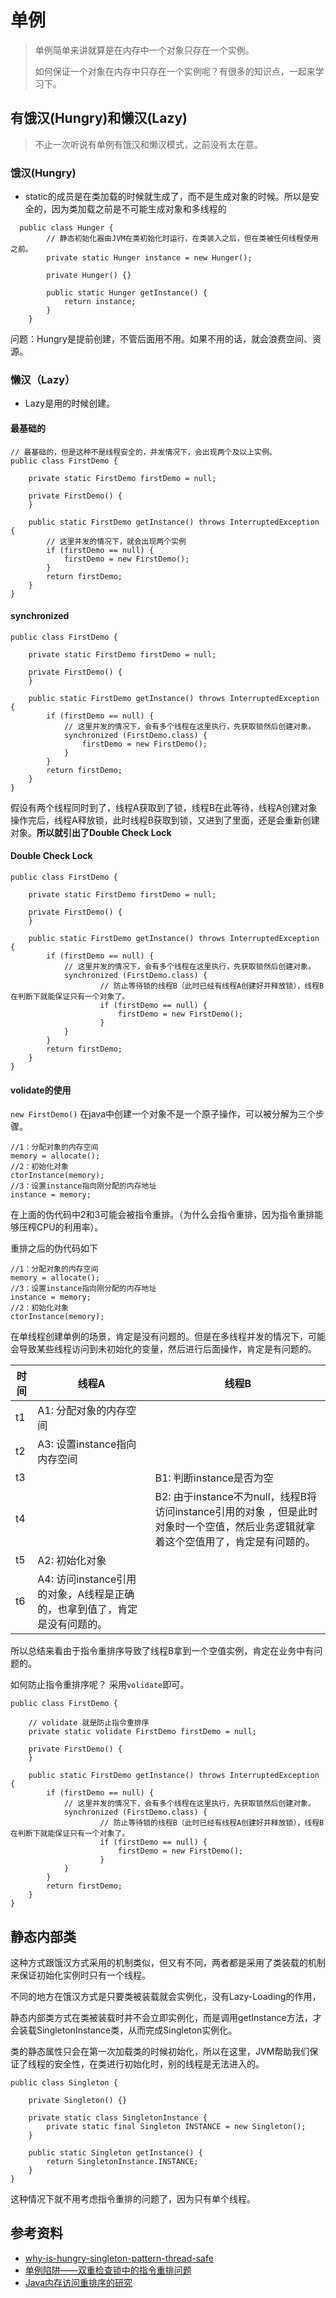 # 单例
> 单例简单来讲就算是在内存中一个对象只存在一个实例。
> 
> 如何保证一个对象在内存中只存在一个实例呢？有很多的知识点，一起来学习下。


## 有饿汉(Hungry)和懒汉(Lazy)
> 不止一次听说有单例有饿汉和懒汉模式，之前没有太在意。

### 饿汉(Hungry)
- static的成员是在类加载的时候就生成了，而不是生成对象的时候。所以是安全的，因为类加载之前是不可能生成对象和多线程的

```
  public class Hunger {
  		// 静态初始化器由JVM在类初始化时运行，在类装入之后，但在类被任何线程使用之前。
        private static Hunger instance = new Hunger();

        private Hunger() {}    

        public static Hunger getInstance() {
            return instance;
        }
    }
```

问题：Hungry是提前创建，不管后面用不用。如果不用的话，就会浪费空间、资源。

### 懒汉（Lazy）
- Lazy是用的时候创建。

#### 最基础的
```
// 最基础的，但是这种不是线程安全的，并发情况下，会出现两个及以上实例。
public class FirstDemo {

    private static FirstDemo firstDemo = null;

    private FirstDemo() {
    }

    public static FirstDemo getInstance() throws InterruptedException {
        // 这里并发的情况下，就会出现两个实例
        if (firstDemo == null) {
            firstDemo = new FirstDemo();
        }
        return firstDemo;
    }
}
```

#### synchronized

```
public class FirstDemo {

    private static FirstDemo firstDemo = null;

    private FirstDemo() {
    }

    public static FirstDemo getInstance() throws InterruptedException {
        if (firstDemo == null) {
			// 这里并发的情况下，会有多个线程在这里执行，先获取锁然后创建对象。
            synchronized (FirstDemo.class) {
                firstDemo = new FirstDemo();
            }
        }
        return firstDemo;
    }
}
```
假设有两个线程同时到了，线程A获取到了锁，线程B在此等待，线程A创建对象操作完后，线程A释放锁，此时线程B获取到锁，又进到了里面，还是会重新创建对象。**所以就引出了Double Check Lock**

#### Double Check Lock

```
public class FirstDemo {

    private static FirstDemo firstDemo = null;

    private FirstDemo() {
    }

    public static FirstDemo getInstance() throws InterruptedException {
        if (firstDemo == null) {
			// 这里并发的情况下，会有多个线程在这里执行，先获取锁然后创建对象。
            synchronized (FirstDemo.class) {
            		// 防止等待锁的线程B（此时已经有线程A创建好并释放锁），线程B在判断下就能保证只有一个对象了。
            		if (firstDemo == null) {
	            		firstDemo = new FirstDemo();
            		}
            }
        }
        return firstDemo;
    }
}
```

#### volidate的使用
`new FirstDemo()` 在java中创建一个对象不是一个原子操作，可以被分解为三个步骤。

```
//1：分配对象的内存空间
memory = allocate();
//2：初始化对象
ctorInstance(memory);  
//3：设置instance指向刚分配的内存地址
instance = memory;     
```

在上面的伪代码中2和3可能会被指令重排。（为什么会指令重排，因为指令重排能够压榨CPU的利用率）。

重排之后的伪代码如下

```
//1：分配对象的内存空间
memory = allocate();
//3：设置instance指向刚分配的内存地址
instance = memory;   
//2：初始化对象
ctorInstance(memory);  
```
在单线程创建单例的场景，肯定是没有问题的。但是在多线程并发的情况下，可能会导致某些线程访问到未初始化的变量，然后进行后面操作，肯定是有问题的。


| 时间  | 线程A  | 线程B |
|------------- |--------------- | ------------- |
| t1      | A1: 分配对象的内存空间 |           |
| t2      | A3: 设置instance指向内存空间        |           |
| t3      |         | B1: 判断instance是否为空           |
| t4      |         | B2: 由于instance不为null，线程B将访问instance引用的对象           ，但是此时对象时一个空值，然后业务逻辑就拿着这个空值用了，肯定是有问题的。|
| t5      | A2: 初始化对象        |            |
| t6      | A4: 访问instance引用的对象，A线程是正确的，也拿到值了，肯定是没有问题的。| |

所以总结来看由于指令重排序导致了线程B拿到一个空值实例，肯定在业务中有问题的。

如何防止指令重排序呢？ 采用`volidate`即可。



```
public class FirstDemo {

	// volidate 就是防止指令重排序
    private static volidate FirstDemo firstDemo = null;

    private FirstDemo() {
    }

    public static FirstDemo getInstance() throws InterruptedException {
        if (firstDemo == null) {
			// 这里并发的情况下，会有多个线程在这里执行，先获取锁然后创建对象。
            synchronized (FirstDemo.class) {
            		// 防止等待锁的线程B（此时已经有线程A创建好并释放锁），线程B在判断下就能保证只有一个对象了。
            		if (firstDemo == null) {
	            		firstDemo = new FirstDemo();
            		}
            }
        }
        return firstDemo;
    }
}
```

## 静态内部类

这种方式跟饿汉方式采用的机制类似，但又有不同，两者都是采用了类装载的机制来保证初始化实例时只有一个线程。

不同的地方在饿汉方式是只要类被装载就会实例化，没有Lazy-Loading的作用，

静态内部类方式在类被装载时并不会立即实例化，而是调用getInstance方法，才会装载SingletonInstance类，从而完成Singleton实例化。

类的静态属性只会在第一次加载类的时候初始化，所以在这里，JVM帮助我们保证了线程的安全性，在类进行初始化时，别的线程是无法进入的。

```
public class Singleton {

    private Singleton() {}

    private static class SingletonInstance {
        private static final Singleton INSTANCE = new Singleton();
    }

    public static Singleton getInstance() {
        return SingletonInstance.INSTANCE;
    }
}
```

这种情况下就不用考虑指令重排的问题了，因为只有单个线程。


## 参考资料
- [why-is-hungry-singleton-pattern-thread-safe](https://stackoverflow.com/questions/49504574/why-is-hungry-singleton-pattern-thread-safe)
- [单例陷阱——双重检查锁中的指令重排问题](https://www.cnblogs.com/lkxsnow/p/12293791.html)
- [Java内存访问重排序的研究](https://tech.meituan.com/2014/09/23/java-memory-reordering.html)
